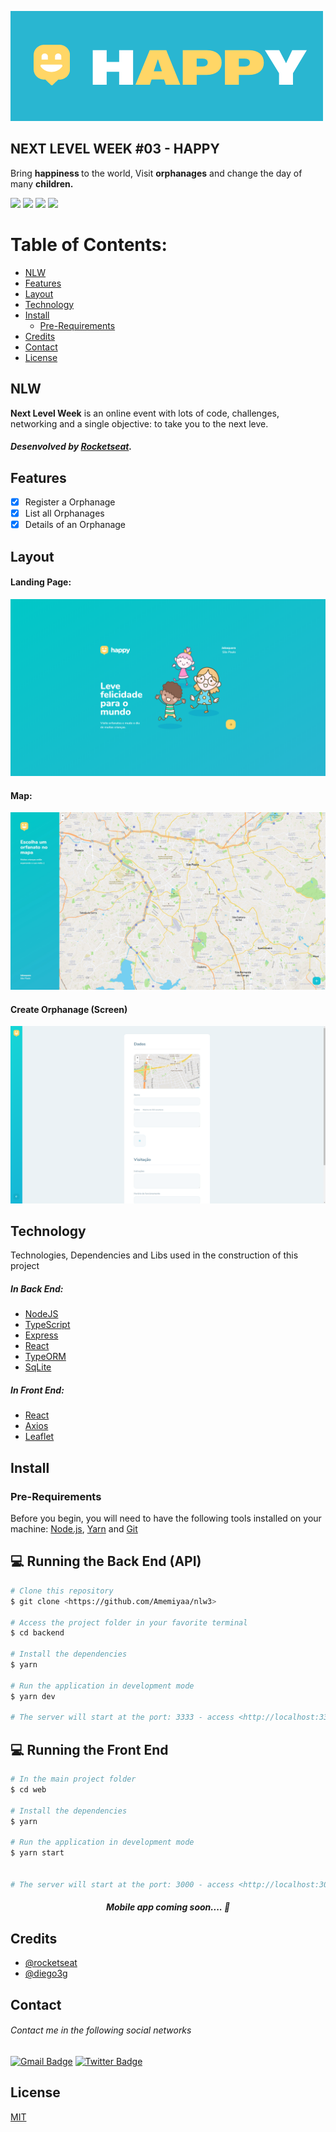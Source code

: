 
![Logo](/assets/logo.png)
## NEXT LEVEL WEEK #03 - HAPPY

<p>
Bring <strong> happiness </strong> to the world, Visit <strong>orphanages</strong> and change the day
of many <strong>children.</strong></p>

<p>
<img src="https://img.shields.io/github/issues/Amemiyaa/nlw3?color=29B6D1&style=plastic"/>
<img src="https://img.shields.io/github/forks/Amemiyaa/nlw3?color=29B6D1&logo=forks&style=plastic"/>
<img src="https://img.shields.io/github/stars/Amemiyaa/nlw3?color=29B6D1&style=plastic"/>
<img src="https://img.shields.io/github/license/Amemiyaa/nlw3?color=29B6D1&label=license&logo=license&style=plastic"/>
</p>

Table of Contents:
=================
<!--ts-->
   * [NLW](#nlw)
   * [Features](#features)
   * [Layout](#layout)
   * [Technology](#tech)
   * [Install](#install)
      * [Pre-Requirements](#pre-requirements)
   * [Credits](#credits)
   * [Contact](#contact)
   * [License](#license)

## NLW
  **Next Level Week** is an online event with lots of code, challenges, networking and a single objective: to take you to the next leve.
##### Desenvolved by [Rocketseat](https://rocketseat.com.br).

## Features
  - [x] Register a Orphanage
  - [x] List all Orphanages
  - [x]  Details of an Orphanage

## Layout
#### Landing Page:
<img src="/assets/landing_page.png"/>

#### Map:
<img src="/assets/map.jpg"/>

#### Create Orphanage (Screen)
<img src="/assets/create_orphanage.png"/>

## Technology
Technologies, Dependencies and Libs used in the construction of this project
##### In Back End:
- [NodeJS](https://nodejs.org/en/)
- [TypeScript](https://www.typescriptlang.org/)
- [Express](https://expressjs.com/)
- [React](https://pt-br.reactjs.org/)
- [TypeORM](https://typeorm.io)
- [SqLite](https://www.sqlite.org/index.html)

#####  In Front End:
- [React](https://reactjs.org)
- [Axios](https://github.com/axios/axios)
- [Leaflet](https://leafletjs.com)

## Install

### Pre-Requirements
Before you begin, you will need to have the following tools installed on your machine:
[Node.js](https://nodejs.org/en/), [Yarn](https://yarnpkg.com) and [Git](https://git-scm.com)

## 💻 Running the Back End (API)

```bash
# Clone this repository
$ git clone <https://github.com/Amemiyaa/nlw3>

# Access the project folder in your favorite terminal
$ cd backend

# Install the dependencies
$ yarn

# Run the application in development mode
$ yarn dev

# The server will start at the port: 3333 - access <http://localhost:3333>
```

## 💻 Running the Front End

```bash
# In the main project folder
$ cd web

# Install the dependencies
$ yarn

# Run the application in development mode
$ yarn start


# The server will start at the port: 3000 - access <http://localhost:3000>
```


<h5 align="center">
	Mobile app coming soon.... 🚧
</h5>

## Credits
- [@rocketseat](https://github.com/Rocketseat)
- [@diego3g](https://github.com/diego3g)

## Contact
###### Contact me in the following social networks

[![Gmail Badge](https://img.shields.io/badge/-leandro.amemiya@gmail.com-c14438?style=flat-square&logo=Gmail&logoColor=white&link=mailto:leandro.amemiya@gmail.com)](mailto:leandro.amemiya@gmail.com)
[![Twitter Badge](https://img.shields.io/badge/-Follow_me-1ca0f1?style=flat-square&labelColor=1ca0f1&logo=twitter&logoColor=white&link=https://twitter.com/AAmemiyaa)](https://twitter.com/AAmemiyaa)


## License
[MIT](./LICENSE)
